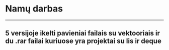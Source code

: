 # Namų darbas
---
## 5 versijoje ikelti pavieniai failais su vektooriais ir du .rar failai kuriuose yra projektai su lis ir deque
